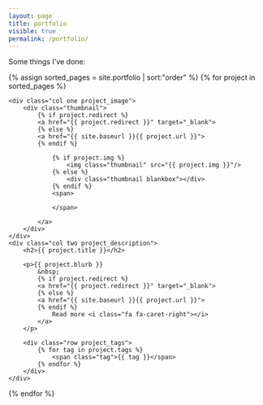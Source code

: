 ```yaml
---
layout: page
title: portfolio
visible: true
permalink: /portfolio/
---
```


Some things I've done:

{% assign sorted_pages = site.portfolio | sort:"order" %}
{% for project in sorted_pages %}

<div class="row project">
    
    <div class="col one project_image">
        <div class="thumbnail">
            {% if project.redirect %}
            <a href="{{ project.redirect }}" target="_blank">
            {% else %}
            <a href="{{ site.baseurl }}{{ project.url }}">
            {% endif %} 

                {% if project.img %}
                    <img class="thumbnail" src="{{ project.img }}"/>
                {% else %}
                    <div class="thumbnail blankbox"></div>
                {% endif %}    
                <span>

                </span>

            </a>
        </div>
    </div>
    <div class="col two project_description">
        <h2>{{ project.title }}</h2>

        <p>{{ project.blurb }} 
            &nbsp;
            {% if project.redirect %}
            <a href="{{ project.redirect }}" target="_blank">
            {% else %}
            <a href="{{ site.baseurl }}{{ project.url }}">
            {% endif %} 
                Read more <i class="fa fa-caret-right"></i>
            </a>
        </p>
        
        <div class="row project_tags">
            {% for tag in project.tags %}
                <span class="tag">{{ tag }}</span>
            {% endfor %}
        </div>
    </div>

</div>
{% endfor %}
